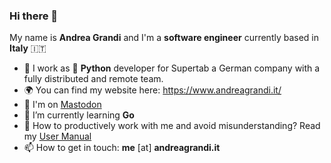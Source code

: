 ### Hi there 👋

My name is **Andrea Grandi** and I'm a **software engineer** currently based in **Italy** 🇮🇹

- 🔭  I work as 🐍 **Python** developer for Supertab a German company with a fully distributed and remote team.
- 🌍  You can find my website here: https://www.andreagrandi.it/
- 🦣  I'm on <a rel="me" href="https://mastodon.social/@andreagrandi">Mastodon</a>
- 🌱  I’m currently learning **Go**
- 💬  How to productively work with me and avoid misunderstanding? Read my [User Manual](https://gist.github.com/andreagrandi/a0a7218ea15ff8b6aadfd897cd0fbae2)
- 📫  How to get in touch: **me** [at] **andreagrandi.it**

<link rel="me" href="https://mastodon.social/@andreagrandi" />

<!--
**andreagrandi/andreagrandi** is a ✨ _special_ ✨ repository because its `README.md` (this file) appears on your GitHub profile.

Here are some ideas to get you started:

- 🔭 I’m currently working on ...
- 🌱 I’m currently learning ...
- 👯 I’m looking to collaborate on ...
- 🤔 I’m looking for help with ...
- 💬 Ask me about ...
- 📫 How to reach me: ...
- 😄 Pronouns: ...
- ⚡ Fun fact: ...
-->
